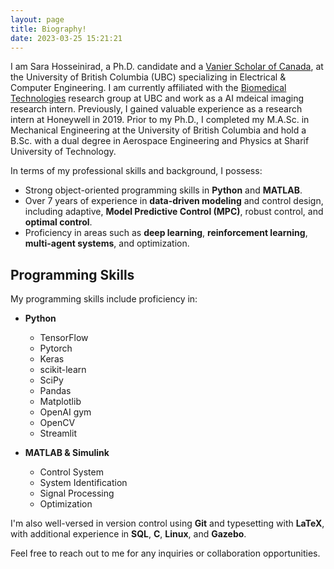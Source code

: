 ```yaml
---
layout: page
title: Biography!
date: 2023-03-25 15:21:21
---
```


<!-- <center> <img src="/images/my_photo.jpeg" alt=""> </center> -->
<!-- My name is Sara Hosseinirad, and I am a PhD candidate at the <a href="http://cel.mech.ubc.ca/">Control Engineering Laboratory</a> at the University of British Columbia. Additionally, I am employed as a deep learning researcher at <a href="https://picovoice.ai/">Picovoice</a>. My areas of specialization include: -->

I am Sara Hosseinirad, a Ph.D. candidate and a [Vanier Scholar of Canada](https://ece.ubc.ca/sara-hosseinirad-awarded-vanier-canada-graduate-scholarship/), at the University of British Columbia (UBC) specializing in Electrical & Computer Engineering. I am currently affiliated with the [Biomedical Technologies](https://ece.ubc.ca/research/biomedical-technologies/) research group at UBC and work as a AI mdeical imaging research intern. Previously, I gained valuable experience as a research intern at Honeywell in 2019. Prior to my Ph.D., I completed my M.A.Sc. in Mechanical Engineering at the University of British Columbia and hold a B.Sc. with a dual degree in Aerospace Engineering and Physics at Sharif University of Technology.

In terms of my professional skills and background, I possess:

- Strong object-oriented programming skills in **Python** and **MATLAB**.
- Over 7 years of experience in **data-driven modeling** and control design, including adaptive, **Model Predictive Control (MPC)**, robust control, and **optimal control**.
- Proficiency in areas such as **deep learning**, **reinforcement learning**, **multi-agent systems**, and optimization.

## Programming Skills

My programming skills include proficiency in:

- **Python**
  - TensorFlow
  - Pytorch
  - Keras
  - scikit-learn
  - SciPy
  - Pandas
  - Matplotlib
  - OpenAI gym
  - OpenCV
  - Streamlit


- **MATLAB & Simulink**
  - Control System
  - System Identification
  - Signal Processing
  - Optimization

I'm also well-versed in version control using **Git** and typesetting with **LaTeX**, with additional experience in **SQL**, **C**, **Linux**, and **Gazebo**.

Feel free to reach out to me for any inquiries or collaboration opportunities.